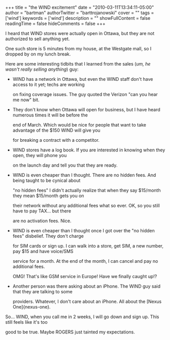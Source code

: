 +++
title = "the WIND excitement"
date = "2010-03-11T13:34:11-05:00"
author = "bartman"
authorTwitter = "barttrojanowski"
cover = ""
tags = ['wind']
keywords = ['wind']
description = ""
showFullContent = false
readingTime = false
hideComments = false
+++

I heard that WIND stores were actually open in Ottawa, but they are not authorized to sell anything yet.



One such store is 5 minutes from my house, at the Westgate mall, so I dropped by on my lunch break.



<!--more-->



Here are some interesting tidbits that I learned from the sales (*um, he wasn't really selling anything*) guy:



 - WIND has a network in Ottawa, but even the WIND staff don't have access to it yet; techs are working

   on fixing coverage issues.  The guy quoted the Verizon "can you hear me now" bit.



 - They don't know when Ottawa will open for business, but I have heard numerous times it will be before the

   end of March.  Which would be nice for people that want to take advantage of the $150 WIND will give you

   for breaking a contract with a competitor.



 - WIND stores have a log book.  If you are interested in knowing when they open, they will phone you

   on the launch day and tell you that they are ready.



 - WIND is even cheaper than I thought.  There are no hidden fees.  And being taught to be cynical about

   "no hidden fees" I didn't actually realize that when they say $15/month they mean $15/month gets you on

   their network without any additional fees what so ever.  OK, so you still have to pay TAX... but there

   are no activation fees.  Nice.



 - WIND is even cheaper than I thought once I got over the "no hidden fees" disbelief.  They don't charge

   for SIM cards or sign up.  I can walk into a store, get SIM, a new number, pay $15 and have voice/SMS

   service for a month.  At the end of the month, I can cancel and pay no additional fees.

   

   OMG!  That's like GSM service in Europe!  Have we finally caught up!?



 - Another person was there asking about an iPhone.  The WIND guy said that they are talking to some 

   providers.  Whatever, I don't care about an iPhone.  All about the [Nexus One]{nexus-one}.



So... WIND, when you call me in 2 weeks, I will go down and sign up.  This still feels like it's too

good to be true.  Maybe ROGERS just tainted my expectations.
